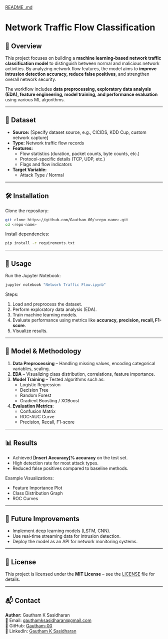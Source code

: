 [README .md](https://github.com/user-attachments/files/21686235/README.1.md)
# Network Traffic Flow Classification

## 📌 Overview
This project focuses on building a **machine learning-based network traffic classification model** to distinguish between normal and malicious network activities. By analyzing network flow features, the model aims to **improve intrusion detection accuracy, reduce false positives**, and strengthen overall network security.

The workflow includes **data preprocessing, exploratory data analysis (EDA), feature engineering, model training, and performance evaluation** using various ML algorithms.

---

## 📂 Dataset
- **Source:** [Specify dataset source, e.g., CICIDS, KDD Cup, custom network capture]
- **Type:** Network traffic flow records
- **Features:**  
  - Flow statistics (duration, packet counts, byte counts, etc.)  
  - Protocol-specific details (TCP, UDP, etc.)  
  - Flags and flow indicators  
- **Target Variable:**  
  - Attack Type / Normal

---

## 🛠 Installation

Clone the repository:
```bash
git clone https://github.com/Gautham-00/<repo-name>.git
cd <repo-name>
```

Install dependencies:
```bash
pip install -r requirements.txt
```

---

## 🚀 Usage

Run the Jupyter Notebook:
```bash
jupyter notebook "Network Traffic Flow.ipynb"
```

Steps:
1. Load and preprocess the dataset.
2. Perform exploratory data analysis (EDA).
3. Train machine learning models.
4. Evaluate performance using metrics like **accuracy, precision, recall, F1-score**.
5. Visualize results.

---

## 🧠 Model & Methodology
1. **Data Preprocessing** – Handling missing values, encoding categorical variables, scaling.
2. **EDA** – Visualizing class distribution, correlations, feature importance.
3. **Model Training** – Tested algorithms such as:
   - Logistic Regression
   - Decision Tree
   - Random Forest
   - Gradient Boosting / XGBoost
4. **Evaluation Metrics**:
   - Confusion Matrix
   - ROC-AUC Curve
   - Precision, Recall, F1-score

---

## 📊 Results
- Achieved **[Insert Accuracy]% accuracy** on the test set.
- High detection rate for most attack types.
- Reduced false positives compared to baseline methods.

Example Visualizations:
- Feature Importance Plot
- Class Distribution Graph
- ROC Curves

---

## 🔮 Future Improvements
- Implement deep learning models (LSTM, CNN).
- Use real-time streaming data for intrusion detection.
- Deploy the model as an API for network monitoring systems.

---

## 📜 License
This project is licensed under the **MIT License** – see the [LICENSE](LICENSE) file for details.

---

## 📬 Contact
**Author:** Gautham K Sasidharan  
📧 Email: gauthamksasidharan@gmail.com  
🔗 GitHub: [Gautham-00](https://github.com/Gautham-00)  
🔗 LinkedIn: [Gautham K Sasidharan](https://www.linkedin.com/in/gautham-k-sasidharan-64279b1b4/)
